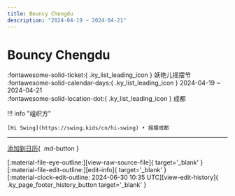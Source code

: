 ```yaml
---
title: Bouncy Chengdu
description: "2024-04-19 ~ 2024-04-21"
---
```


# Bouncy Chengdu 

:fontawesome-solid-ticket:{ .ky_list_leading_icon } 妖艳儿摇摆节  
:fontawesome-solid-calendar-days:{ .ky_list_leading_icon } 2024-04-19 ~ 2024-04-21  
:fontawesome-solid-location-dot:{ .ky_list_leading_icon } 成都  

!!! info "组织方"

    [Hi Swing](https://swing.kids/cn/hi-swing) • 摇摆成都  

---

[添加到日历](https://swing.news/ics/zh-Hans/2024/cn/bouncy-chengdu-2024.ics){ .md-button }

<div class="ky_page_footer" markdown>
<div class="ky_page_footer_trailing" markdown="span">
[:material-file-eye-outline:][view-raw-source-file]{ target='_blank' }
[:material-file-edit-outline:][edit-info]{ target='_blank' }
</div>
<div class="ky_page_footer_leading" markdown="span">
[:material-clock-edit-outline: 2024-06-30 10:35 UTC][view-edit-history]{ .ky_page_footer_history_button target='_blank' }
</div>
</div>

[view-raw-source-file]: https://github.com/swingdance/events/blob/main/2024/cn/bouncy-chengdu-2024.json "查看原始源文件"
[edit-info]: https://github.com/swingdance/events/issues/new?assignees=&labels=update+event&projects=&template=03-update_entity.yml&title=%5B2024%2Fcn%5D%20Bouncy%20Chengdu&region=cn&year=2024&id=bouncy-chengdu-2024&name=Bouncy%20Chengdu&org_id=hi-swing "编辑信息"

[view-edit-history]: https://github.com/swingdance/events/commits/main/2024/cn/bouncy-chengdu-2024.json "查看编辑历史"
